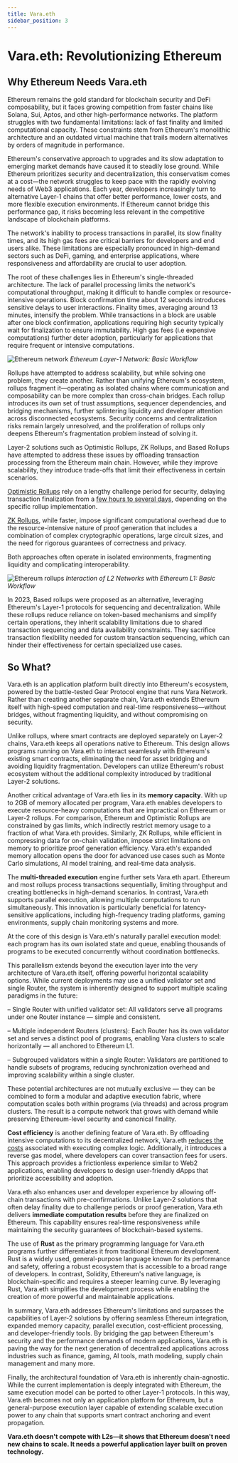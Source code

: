 ```yaml
---
title: Vara.eth
sidebar_position: 3
---
```


# Vara.eth: Revolutionizing Ethereum

## Why Ethereum Needs Vara.eth

Ethereum remains the gold standard for blockchain security and DeFi composability, but it faces growing competition from faster chains like Solana, Sui, Aptos, and other high-performance networks. The platform struggles with two fundamental limitations: lack of fast finality and limited computational capacity. These constraints stem from Ethereum's monolithic architecture and an outdated virtual machine that trails modern alternatives by orders of magnitude in performance.

Ethereum's conservative approach to upgrades and its slow adaptation to emerging market demands have caused it to steadily lose ground. While Ethereum prioritizes security and decentralization, this conservatism comes at a cost—the network struggles to keep pace with the rapidly evolving needs of Web3 applications. Each year, developers increasingly turn to alternative Layer-1 chains that offer better performance, lower costs, and more flexible execution environments. If Ethereum cannot bridge this performance gap, it risks becoming less relevant in the competitive landscape of blockchain platforms.

The network's inability to process transactions in parallel, its slow finality times, and its high gas fees are critical barriers for developers and end users alike. These limitations are especially pronounced in high-demand sectors such as DeFi, gaming, and enterprise applications, where responsiveness and affordability are crucial to user adoption.

The root of these challenges lies in Ethereum's single-threaded architecture. The lack of parallel processing limits the network's computational throughput, making it difficult to handle complex or resource-intensive operations. Block confirmation time about 12 seconds introduces sensitive delays to user interactions. Finality times, averaging around 13 minutes, intensify the problem. While transactions in a block are usable after one block confirmation, applications requiring high security typically wait for finalization to ensure immutability. High gas fees (i.e expensive computations) further deter adoption, particularly for applications that require frequent or intensive computations.

![Ethereum network](/img/eth-net.jpg)
_Ethereum Layer-1 Network: Basic Workflow_

Rollups have attempted to address scalability, but while solving one problem, they create another. Rather than unifying Ethereum's ecosystem, rollups fragment it—operating as isolated chains where communication and composability can be more complex than cross-chain bridges. Each rollup introduces its own set of trust assumptions, sequencer dependencies, and bridging mechanisms, further splintering liquidity and developer attention across disconnected ecosystems. Security concerns and centralization risks remain largely unresolved, and the proliferation of rollups only deepens Ethereum's fragmentation problem instead of solving it.

Layer-2 solutions such as Optimistic Rollups, ZK Rollups, and Based Rollups have attempted to address these issues by
offloading transaction processing from the Ethereum main chain. However, while they improve scalability, they introduce
trade-offs that limit their effectiveness in certain scenarios.

[Optimistic Rollups](/docs/glossary.md#optimistic-rollups) rely on a lengthy challenge period for security, delaying
transaction finalization from
a [few hours to several days](https://ethereum.org/en/developers/docs/scaling/optimistic-rollups/#l1-l2-interoperability),
depending on the specific rollup implementation.

[ZK Rollups](/docs/glossary.md#zk-rollups-zero-knowledge-rollups), while faster, impose significant computational
overhead due to the resource-intensive nature of proof generation that includes a combination of complex cryptographic
operations, large circuit sizes, and the need for rigorous guarantees of correctness and privacy.

Both approaches often operate in isolated environments, fragmenting liquidity and complicating interoperability.

![Ethereum rollups](/img/eth-rollups.jpg)
_Interaction of L2 Networks with Ethereum L1: Basic Workflow_

In 2023, Based rollups were proposed as an alternative, leveraging Ethereum's Layer-1 protocols for sequencing and
decentralization. While these rollups reduce reliance on token-based mechanisms and simplify certain operations, they
inherit scalability limitations due to shared transaction sequencing and data availability constraints. They sacrifice
transaction flexibility needed for custom transaction sequencing, which can hinder their effectiveness for certain
specialized use cases.

## So What?

Vara.eth is an application platform built directly into Ethereum's ecosystem, powered by the battle-tested Gear Protocol engine that runs Vara Network. Rather than creating another separate chain, Vara.eth extends Ethereum itself with high-speed computation and real-time responsiveness—without bridges, without fragmenting liquidity, and without compromising on security.

Unlike rollups, where smart contracts are deployed separately on Layer-2 chains, Vara.eth keeps all operations native to Ethereum. This design allows programs running on Vara.eth to interact seamlessly with Ethereum's existing smart contracts, eliminating the need for asset bridging and avoiding liquidity fragmentation. Developers can utilize Ethereum's robust ecosystem without the additional complexity introduced by traditional Layer-2 solutions.

Another critical advantage of Vara.eth lies in its **memory capacity**. With up to 2GB of memory allocated per program,
Vara.eth enables developers to execute resource-heavy computations that are impractical on Ethereum or Layer-2 rollups.
For comparison, Ethereum and Optimistic Rollups are constrained by gas limits, which indirectly restrict memory usage to
a fraction of what Vara.eth provides. Similarly, ZK Rollups, while efficient in compressing data for on-chain
validation, impose strict limitations on memory to prioritize proof generation efficiency. Vara.eth's expanded memory
allocation opens the door for advanced use cases such as Monte Carlo simulations, AI model training, and real-time data
analysis.

The **multi-threaded execution** engine further sets Vara.eth apart.
Ethereum and most rollups process transactions
sequentially, limiting throughput and creating bottlenecks in high-demand scenarios.
In contrast, Vara.eth supports parallel execution, allowing multiple computations to run simultaneously.
This innovation is particularly beneficial for latency-sensitive applications,
including high-frequency trading platforms, gaming environments, supply chain monitoring systems and more.

At the core of this design is Vara.eth's naturally parallel execution model: each program has its own isolated state and queue, enabling thousands of programs to be executed concurrently without coordination bottlenecks.

This parallelism extends beyond the execution layer into the very architecture of Vara.eth itself, offering powerful horizontal scalability options. While current deployments may use a unified validator set and single Router, the system is inherently designed to support multiple scaling paradigms in the future:

– Single Router with unified validator set: All validators serve all programs under one Router instance — simple and consistent.

– Multiple independent Routers (clusters): Each Router has its own validator set and serves a distinct pool of programs, enabling Vara clusters to scale horizontally — all anchored to Ethereum L1.

– Subgrouped validators within a single Router: Validators are partitioned to handle subsets of programs, reducing synchronization overhead and improving scalability within a single cluster.

These potential architectures are not mutually exclusive — they can be combined to form a modular and adaptive execution fabric, where computation scales both within programs (via threads) and across program clusters. The result is a compute network that grows with demand while preserving Ethereum-level security and canonical finality.

**Cost efficiency** is another defining feature of Vara.eth. By offloading intensive computations to its decentralized
network, Vara.eth [reduces the costs](https://github.com/gear-foundation/arkanoid/tree/master) associated with executing
complex logic. Additionally, it introduces a reverse gas model, where developers can cover transaction fees for users.
This approach provides a frictionless experience similar to Web2 applications, enabling developers to design
user-friendly dApps that prioritize accessibility and adoption.

Vara.eth also enhances user and developer experience by allowing off-chain transactions with pre-confirmations. Unlike
Layer-2 solutions that often delay finality due to challenge periods or proof generation, Vara.eth delivers **immediate
computation results** before they are finalized on Ethereum. This capability ensures real-time responsiveness while
maintaining the security guarantees of blockchain-based systems.

The use of **Rust** as the primary programming language for Vara.eth programs further differentiates it from traditional
Ethereum development. Rust is a widely used, general-purpose language known for its performance and safety, offering a
robust ecosystem that is accessible to a broad range of developers. In contrast, Solidity, Ethereum's native language,
is blockchain-specific and requires a steeper learning curve. By leveraging Rust, Vara.eth simplifies the development
process while enabling the creation of more powerful and maintainable applications.

In summary, Vara.eth addresses Ethereum's limitations and surpasses the capabilities of Layer-2 solutions by offering
seamless Ethereum integration, expanded memory capacity, parallel execution, cost-efficient processing, and
developer-friendly tools. By bridging the gap between Ethereum's security and the performance demands of modern
applications, Vara.eth is paving the way for the next generation of decentralized applications across industries such as
finance, gaming, AI tools, math modeling, supply chain management and many more.

Finally, the architectural foundation of Vara.eth is inherently chain-agnostic. While the current implementation is deeply integrated with Ethereum, the same execution model can be ported to other Layer-1 protocols. In this way, Vara.eth becomes not only an application platform for Ethereum, but a general-purpose execution layer capable of extending scalable execution power to any chain that supports smart contract anchoring and event propagation.

**Vara.eth doesn't compete with L2s—it shows that Ethereum doesn't need new chains to scale. It needs a powerful application layer built on proven technology.**
